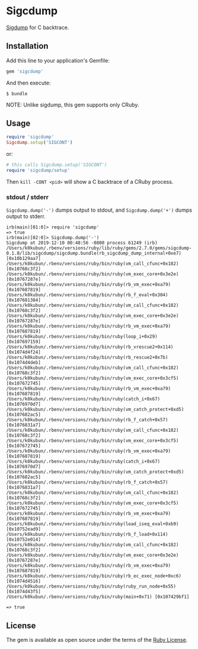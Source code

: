 # Sigcdump

[Sigdump](https://github.com/frsyuki/sigdump) for C backtrace.

## Installation

Add this line to your application's Gemfile:

```ruby
gem 'sigcdump'
```

And then execute:

    $ bundle

NOTE: Unlike sigdump, this gem supports only CRuby.

## Usage

```rb
require 'sigcdump'
Sigcdump.setup('SIGCONT')
```

or:

```rb
# this calls Sigcdump.setup('SIGCONT')
require 'sigcdump/setup'
```

Then `kill -CONT <pid>` will show a C backtrace of a CRuby process.

### stdout / stderr

`Sigcdump.dump('-')` dumps output to stdout, and `Sigcdump.dump('+')` dumps output to stderr.

```
irb(main)[01:0]> require 'sigcdump'
=> true
irb(main)[02:0]> Sigcdump.dump('-')
Sigcdump at 2019-12-10 00:48:56 -0800 process 61249 (irb)
/Users/k0kubun/.rbenv/versions/ruby/lib/ruby/gems/2.7.0/gems/sigcdump-0.1.0/lib/sigcdump/sigcdump.bundle(rb_sigcdump_dump_internal+0xe7) [0x10b129aa7]
/Users/k0kubun/.rbenv/versions/ruby/bin/ruby(vm_call_cfunc+0x182) [0x10768c3f2]
/Users/k0kubun/.rbenv/versions/ruby/bin/ruby(vm_exec_core+0x3e2e) [0x10767287e]
/Users/k0kubun/.rbenv/versions/ruby/bin/ruby(rb_vm_exec+0xa79) [0x107687819]
/Users/k0kubun/.rbenv/versions/ruby/bin/ruby(rb_f_eval+0x304) [0x107681384]
/Users/k0kubun/.rbenv/versions/ruby/bin/ruby(vm_call_cfunc+0x182) [0x10768c3f2]
/Users/k0kubun/.rbenv/versions/ruby/bin/ruby(vm_exec_core+0x3e2e) [0x10767287e]
/Users/k0kubun/.rbenv/versions/ruby/bin/ruby(rb_vm_exec+0xa79) [0x107687819]
/Users/k0kubun/.rbenv/versions/ruby/bin/ruby(loop_i+0x29) [0x107697159]
/Users/k0kubun/.rbenv/versions/ruby/bin/ruby(rb_vrescue2+0x114) [0x1074d4f24]
/Users/k0kubun/.rbenv/versions/ruby/bin/ruby(rb_rescue2+0x7b) [0x1074d4deb]
/Users/k0kubun/.rbenv/versions/ruby/bin/ruby(vm_call_cfunc+0x182) [0x10768c3f2]
/Users/k0kubun/.rbenv/versions/ruby/bin/ruby(vm_exec_core+0x3cf5) [0x107672745]
/Users/k0kubun/.rbenv/versions/ruby/bin/ruby(rb_vm_exec+0xa79) [0x107687819]
/Users/k0kubun/.rbenv/versions/ruby/bin/ruby(catch_i+0x67) [0x1076970d7]
/Users/k0kubun/.rbenv/versions/ruby/bin/ruby(vm_catch_protect+0xd5) [0x107682ac5]
/Users/k0kubun/.rbenv/versions/ruby/bin/ruby(rb_f_catch+0x57) [0x1076831a7]
/Users/k0kubun/.rbenv/versions/ruby/bin/ruby(vm_call_cfunc+0x182) [0x10768c3f2]
/Users/k0kubun/.rbenv/versions/ruby/bin/ruby(vm_exec_core+0x3cf5) [0x107672745]
/Users/k0kubun/.rbenv/versions/ruby/bin/ruby(rb_vm_exec+0xa79) [0x107687819]
/Users/k0kubun/.rbenv/versions/ruby/bin/ruby(catch_i+0x67) [0x1076970d7]
/Users/k0kubun/.rbenv/versions/ruby/bin/ruby(vm_catch_protect+0xd5) [0x107682ac5]
/Users/k0kubun/.rbenv/versions/ruby/bin/ruby(rb_f_catch+0x57) [0x1076831a7]
/Users/k0kubun/.rbenv/versions/ruby/bin/ruby(vm_call_cfunc+0x182) [0x10768c3f2]
/Users/k0kubun/.rbenv/versions/ruby/bin/ruby(vm_exec_core+0x3cf5) [0x107672745]
/Users/k0kubun/.rbenv/versions/ruby/bin/ruby(rb_vm_exec+0xa79) [0x107687819]
/Users/k0kubun/.rbenv/versions/ruby/bin/ruby(load_iseq_eval+0xb9) [0x10752ead9]
/Users/k0kubun/.rbenv/versions/ruby/bin/ruby(rb_f_load+0x114) [0x10752e014]
/Users/k0kubun/.rbenv/versions/ruby/bin/ruby(vm_call_cfunc+0x182) [0x10768c3f2]
/Users/k0kubun/.rbenv/versions/ruby/bin/ruby(vm_exec_core+0x3e2e) [0x10767287e]
/Users/k0kubun/.rbenv/versions/ruby/bin/ruby(rb_vm_exec+0xa79) [0x107687819]
/Users/k0kubun/.rbenv/versions/ruby/bin/ruby(rb_ec_exec_node+0xc6) [0x1074d4516]
/Users/k0kubun/.rbenv/versions/ruby/bin/ruby(ruby_run_node+0x55) [0x1074d43f5]
/Users/k0kubun/.rbenv/versions/ruby/bin/ruby(main+0x71) [0x107429bf1]

=> true
```

## License

The gem is available as open source under the terms of the [Ruby License](./LICENSE.txt).

